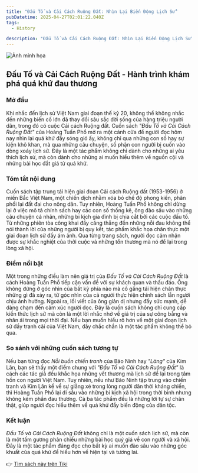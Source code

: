 ```yaml
---
title: "Đấu Tố và Cải Cách Ruộng Đất: Nhìn Lại Biến Động Lịch Sử"
pubDatetime: 2025-04-27T02:01:22.040Z
tags:
  - History

description: "Đấu Tố và Cải Cách Ruộng Đất: Nhìn Lại Biến Động Lịch Sử"
---
```


![Ảnh minh họa](https://images.unsplash.com/photo-1652037967731-bdf6f34b9845?crop=entropy&cs=tinysrgb&fit=max&fm=jpg&ixid=M3w3MzA0NDl8MHwxfHNlYXJjaHwxfHwlQzQlOTAlRTElQkElQTV1JTIwVCVFMSVCQiU5MSUyMHYlQzMlQTAlMjBDJUUxJUJBJUEzaSUyMEMlQzMlQTFjaCUyMFJ1JUUxJUJCJTk5bmclMjAlQzQlOTAlRTElQkElQTV0fGVufDB8fHx8MTc0NTcxOTI4MXww&ixlib=rb-4.0.3&q=80&w=400) 

 ## Đấu Tố và Cải Cách Ruộng Đất - Hành trình khám phá quá khứ đau thương

### Mở đầu

Khi nhắc đến lịch sử Việt Nam giai đoạn thế kỷ 20, không thể không nhắc đến những biến cố lớn đã thay đổi sâu sắc đời sống của hàng triệu người dân, trong đó có cuộc Cải cách Ruộng đất. Cuốn sách *"Đấu Tố và Cải Cách Ruộng Đất"* của Hoàng Tuấn Phổ mở ra một cánh cửa để người đọc hôm nay nhìn lại quá khứ đầy sóng gió ấy, không chỉ qua những con số hay sự kiện khô khan, mà qua những câu chuyện, số phận con người bị cuốn vào dòng xoáy lịch sử. Đây là một tác phẩm không chỉ dành cho những ai yêu thích lịch sử, mà còn dành cho những ai muốn hiểu thêm về nguồn cội và những bài học đắt giá từ quá khứ.

### Tóm tắt nội dung

Cuốn sách tập trung tái hiện giai đoạn Cải cách Ruộng đất (1953-1956) ở miền Bắc Việt Nam, một chiến dịch nhằm xóa bỏ chế độ phong kiến, phân phối lại đất đai cho nông dân. Tuy nhiên, Hoàng Tuấn Phổ không chỉ dừng lại ở việc mô tả chính sách hay các con số thống kê, ông đào sâu vào những câu chuyện cá nhân, những bi kịch gia đình bị chia cắt bởi các cuộc đấu tố. Từ những phiên tòa công khai đầy căng thẳng đến những nỗi đau không thể nói thành lời của những người bị quy kết, tác phẩm khắc họa chân thực một giai đoạn lịch sử đầy ám ảnh. Qua từng trang sách, người đọc cảm nhận được sự khắc nghiệt của thời cuộc và những tổn thương mà nó để lại trong lòng xã hội.

### Điểm nổi bật

Một trong những điều làm nên giá trị của *Đấu Tố và Cải Cách Ruộng Đất* là cách Hoàng Tuấn Phổ tiếp cận vấn đề với sự khách quan và thấu đáo. Ông không đứng ở góc nhìn của bất kỳ phía nào mà cố gắng tái hiện chân thực những gì đã xảy ra, từ góc nhìn của cả người thực hiện chính sách lẫn người chịu ảnh hưởng. Ngoài ra, lối viết của ông giản dị nhưng đầy sức mạnh, dễ dàng chạm đến cảm xúc người đọc. Đây là cuốn sách không chỉ cung cấp kiến thức lịch sử mà còn là một lời nhắc nhở về giá trị của sự công bằng và nhân ái trong mọi thời đại. Nếu bạn muốn hiểu rõ hơn về một giai đoạn lịch sử đầy tranh cãi của Việt Nam, đây chắc chắn là một tác phẩm không thể bỏ qua.

### So sánh với những cuốn sách tương tự

Nếu bạn từng đọc *Nỗi buồn chiến tranh* của Bảo Ninh hay *"Làng"* của Kim Lân, bạn sẽ thấy một điểm chung với *"Đấu Tố và Cải Cách Ruộng Đất"* là cách các tác giả đều khắc họa những vết thương mà lịch sử để lại trong tâm hồn con người Việt Nam. Tuy nhiên, nếu như Bảo Ninh tập trung vào chiến tranh và Kim Lân kể về sự giằng xé trong lòng người dân thời kháng chiến, thì Hoàng Tuấn Phổ lại đi sâu vào những bi kịch xã hội trong thời bình nhưng không kém phần đau thương. Cả ba tác phẩm đều là những lời tự sự chân thật, giúp người đọc hiểu thêm về quá khứ đầy biến động của dân tộc.

### Kết luận

*Đấu Tố và Cải Cách Ruộng Đất* không chỉ là một cuốn sách lịch sử, mà còn là một tấm gương phản chiếu những bài học quý giá về con người và xã hội. Đây là một tác phẩm đáng đọc cho bất kỳ ai muốn đào sâu vào những góc khuất của quá khứ để hiểu hơn về hiện tại và tương lai.

👉 [Tìm sách này trên Tiki](https://tiki.vn/search?q=%C4%90%E1%BA%A5u%20T%E1%BB%91%20v%C3%A0%20C%E1%BA%A3i%20C%C3%A1ch%20Ru%E1%BB%99ng%20%C4%90%E1%BA%A5t)